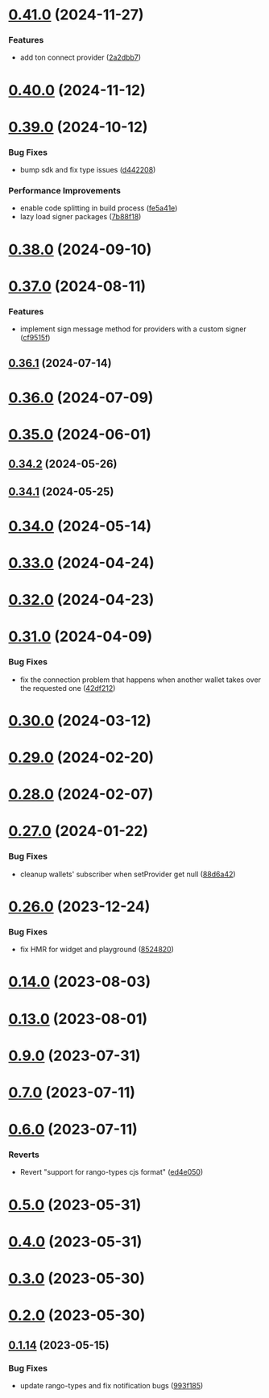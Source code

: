 # [0.41.0](https://github.com/rango-exchange/rango-client/compare/provider-coin98@0.40.0...provider-coin98@0.41.0) (2024-11-27)


### Features

* add ton connect provider ([2a2dbb7](https://github.com/rango-exchange/rango-client/commit/2a2dbb79022263f19446ced49d298e04d63f927f))



# [0.40.0](https://github.com/rango-exchange/rango-client/compare/provider-coin98@0.39.0...provider-coin98@0.40.0) (2024-11-12)



# [0.39.0](https://github.com/rango-exchange/rango-client/compare/provider-coin98@0.38.0...provider-coin98@0.39.0) (2024-10-12)


### Bug Fixes

* bump sdk and fix type issues ([d442208](https://github.com/rango-exchange/rango-client/commit/d4422083bf5dd27d5f509ce1db7f9560d05428c8))


### Performance Improvements

* enable code splitting in build process ([fe5a41e](https://github.com/rango-exchange/rango-client/commit/fe5a41e0e297298de11cd74ca5825544742aa03a))
* lazy load signer packages ([7b88f18](https://github.com/rango-exchange/rango-client/commit/7b88f1834f7b29b4b81ab6c81a07bb88e8ccf55c))



# [0.38.0](https://github.com/rango-exchange/rango-client/compare/provider-coin98@0.37.0...provider-coin98@0.38.0) (2024-09-10)



# [0.37.0](https://github.com/rango-exchange/rango-client/compare/provider-coin98@0.36.1...provider-coin98@0.37.0) (2024-08-11)


### Features

* implement sign message method for providers with a custom signer ([cf9515f](https://github.com/rango-exchange/rango-client/commit/cf9515feb5d3754aac9c228fe83315daf1350c85))



## [0.36.1](https://github.com/rango-exchange/rango-client/compare/provider-coin98@0.36.0...provider-coin98@0.36.1) (2024-07-14)



# [0.36.0](https://github.com/rango-exchange/rango-client/compare/provider-coin98@0.34.2...provider-coin98@0.36.0) (2024-07-09)



# [0.35.0](https://github.com/rango-exchange/rango-client/compare/provider-coin98@0.34.2...provider-coin98@0.35.0) (2024-06-01)



## [0.34.2](https://github.com/rango-exchange/rango-client/compare/provider-coin98@0.34.1...provider-coin98@0.34.2) (2024-05-26)



## [0.34.1](https://github.com/rango-exchange/rango-client/compare/provider-coin98@0.34.0...provider-coin98@0.34.1) (2024-05-25)



# [0.34.0](https://github.com/rango-exchange/rango-client/compare/provider-coin98@0.33.0...provider-coin98@0.34.0) (2024-05-14)



# [0.33.0](https://github.com/rango-exchange/rango-client/compare/provider-coin98@0.32.0...provider-coin98@0.33.0) (2024-04-24)



# [0.32.0](https://github.com/rango-exchange/rango-client/compare/provider-coin98@0.31.0...provider-coin98@0.32.0) (2024-04-23)



# [0.31.0](https://github.com/rango-exchange/rango-client/compare/provider-coin98@0.30.0...provider-coin98@0.31.0) (2024-04-09)


### Bug Fixes

* fix the connection problem that happens when another wallet takes over the requested one ([42df212](https://github.com/rango-exchange/rango-client/commit/42df2120aadd84c95045b0bf76844c19305fb59a))



# [0.30.0](https://github.com/rango-exchange/rango-client/compare/provider-coin98@0.29.0...provider-coin98@0.30.0) (2024-03-12)



# [0.29.0](https://github.com/rango-exchange/rango-client/compare/provider-coin98@0.28.0...provider-coin98@0.29.0) (2024-02-20)



# [0.28.0](https://github.com/rango-exchange/rango-client/compare/provider-coin98@0.27.0...provider-coin98@0.28.0) (2024-02-07)



# [0.27.0](https://github.com/rango-exchange/rango-client/compare/provider-coin98@0.26.0...provider-coin98@0.27.0) (2024-01-22)


### Bug Fixes

* cleanup wallets' subscriber when setProvider get null ([88d6a42](https://github.com/rango-exchange/rango-client/commit/88d6a423c49b34b3d9ff567e22df36c3b009bb76))



# [0.26.0](https://github.com/rango-exchange/rango-client/compare/provider-coin98@0.24.0...provider-coin98@0.26.0) (2023-12-24)


### Bug Fixes

* fix HMR for widget and playground ([8524820](https://github.com/rango-exchange/rango-client/commit/8524820f10cf0b8921f3db0c4f620ff98daa4103))



# [0.14.0](https://github.com/rango-exchange/rango-client/compare/provider-coin98@0.13.0...provider-coin98@0.14.0) (2023-08-03)



# [0.13.0](https://github.com/rango-exchange/rango-client/compare/provider-coin98@0.12.0...provider-coin98@0.13.0) (2023-08-01)



# [0.9.0](https://github.com/rango-exchange/rango-client/compare/provider-coin98@0.8.0...provider-coin98@0.9.0) (2023-07-31)



# [0.7.0](https://github.com/rango-exchange/rango-client/compare/provider-coin98@0.6.0...provider-coin98@0.7.0) (2023-07-11)



# [0.6.0](https://github.com/rango-exchange/rango-client/compare/provider-coin98@0.5.0...provider-coin98@0.6.0) (2023-07-11)


### Reverts

* Revert "support for rango-types cjs format" ([ed4e050](https://github.com/rango-exchange/rango-client/commit/ed4e050bfc0dcde7aeffa6b0d73b02080a5721eb))



# [0.5.0](https://github.com/rango-exchange/rango-client/compare/provider-coin98@0.4.0...provider-coin98@0.5.0) (2023-05-31)



# [0.4.0](https://github.com/rango-exchange/rango-client/compare/provider-coin98@0.3.0...provider-coin98@0.4.0) (2023-05-31)



# [0.3.0](https://github.com/rango-exchange/rango-client/compare/provider-coin98@0.2.0...provider-coin98@0.3.0) (2023-05-30)



# [0.2.0](https://github.com/rango-exchange/rango-client/compare/provider-coin98@0.1.15...provider-coin98@0.2.0) (2023-05-30)



## [0.1.14](https://github.com/rango-exchange/rango-client/compare/provider-coin98@0.1.13...provider-coin98@0.1.14) (2023-05-15)


### Bug Fixes

* update rango-types and fix notification bugs ([993f185](https://github.com/rango-exchange/rango-client/commit/993f185e0b8c5e5e15a2c65ba2d85d1f9c8daa90))



